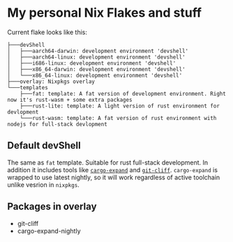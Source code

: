 # My personal Nix Flakes and stuff

Current flake looks like this:

```
├───devShell
│   ├───aarch64-darwin: development environment 'devshell'
│   ├───aarch64-linux: development environment 'devshell'
│   ├───i686-linux: development environment 'devshell'
│   ├───x86_64-darwin: development environment 'devshell'
│   └───x86_64-linux: development environment 'devshell'
├───overlay: Nixpkgs overlay
└───templates
    ├───fat: template: A fat version of development environment. Right now it's rust-wasm + some extra packages
    ├───rust-lite: template: A light version of rust environment for devlopment
    └───rust-wasm: template: A fat version of rust environment with nodejs for full-stack devlopment
```

## Default devShell

  The same as `fat` template. Suitable for rust full-stack development. In addition it includes tools like [`cargo-expand`](https://github.com/dtolnay/cargo-expand) and [`git-cliff`](https://github.com/orhun/git-cliff). `cargo-expand` is wrapped to use latest nightly, so it will work regardless of active toolchain unlike vesrion in `nixpkgs`.

## Packages in overlay

 - git-cliff
 - cargo-expand-nightly
